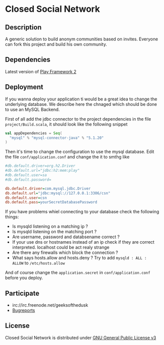 Closed Social Network
=====================

## Description
A generic solution to build anonym communities based on invites.
Everyone can fork this project and build his own community.

## Dependencies
Latest version of [Play Framework 2](https://github.com/playframework/Play20)

## Deployment
If you wanna deploy your application ti would be a great idea to change the underlying database.
We describe here the chnaged which should be done to use an MySQL Backend.

First of all add the jdbc connector to the project dependencies in the file `project/Build.scala`,
it should look like the following snippet
```scala
val appDependencies = Seq(
  "mysql" % "mysql-connector-java" % "5.1.20"
)
```

Then it's time to change the configuration to use the mysql database. Edit the file `conf/application.conf`
and change the it to smthg like
```ini
#db.default.driver=org.h2.Driver
#db.default.url="jdbc:h2:mem:play"
#db.default.user=sa
#db.default.password=

db.default.driver=com.mysql.jdbc.Driver
db.default.url="jdbc:mysql://127.0.0.1:3306/csn"
db.default.user=csn
db.default.pass=yourSecretDatabasePassword
```

If you have problems whiel connecting to your database check the following things:

* Is mysqld listening on a matching ip ?
* Is mysqld listening on the matching port ?
* Are username, password and databsename correct ?
* If your use dns or hostnames instead of an ip check if they are correct interpreted. localhost could be act realy strange
* Are there any firewalls which block the connection ?
* What says hosts.allow and hosts.deny ? Try to add `mysqld : ALL : ALLOW` to `/etc/hosts.allow`

And of course change the `application.secret` in `conf/application.conf` before you deploy.

## Participate

* irc://irc.freenode.net/geeksofthedusk
* [Bugreports](https://github.com/GeeksOfTheDusk/ClosedSocialNetwork/issues)

## License
Closed Social Network is distributed under [GNU General Public License v3](http://www.gnu.org/licenses/gpl.html)
